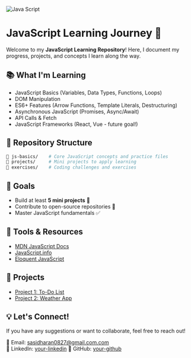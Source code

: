 ![Java Script](https://capsule-render.vercel.app/api?type=waving&height=300&color=gradient&text=Java%20Script)

# JavaScript Learning Journey 🚀

Welcome to my **JavaScript Learning Repository**! Here, I document my progress, projects, and concepts I learn along the way.

## 📚 What I'm Learning
- JavaScript Basics (Variables, Data Types, Functions, Loops)
- DOM Manipulation
- ES6+ Features (Arrow Functions, Template Literals, Destructuring)
- Asynchronous JavaScript (Promises, Async/Await)
- API Calls & Fetch
- JavaScript Frameworks (React, Vue - future goal!)

## 📂 Repository Structure
```bash
📂 js-basics/    # Core JavaScript concepts and practice files
📂 projects/     # Mini projects to apply learning
📂 exercises/    # Coding challenges and exercises
```

## 🎯 Goals
- Build at least **5 mini projects** 🎨
- Contribute to open-source repositories 🤝
- Master JavaScript fundamentals ✅

## 🔧 Tools & Resources
- [MDN JavaScript Docs](https://developer.mozilla.org/en-US/docs/Web/JavaScript)
- [JavaScript.info](https://javascript.info/)
- [Eloquent JavaScript](https://eloquentjavascript.net/)

## 🚀 Projects
- [Project 1: To-Do List](projects/todo-app.md)
- [Project 2: Weather App](projects/weather-app.md)

## 💡 Let's Connect!
If you have any suggestions or want to collaborate, feel free to reach out!

📧 Email: sasidharan0827@gmail.com.com  
🔗 LinkedIn: [your-linkedin](https://www.linkedin.com/in/k-sasidharan/)
📂 GitHub: [your-github](https://github.com/your-github)

